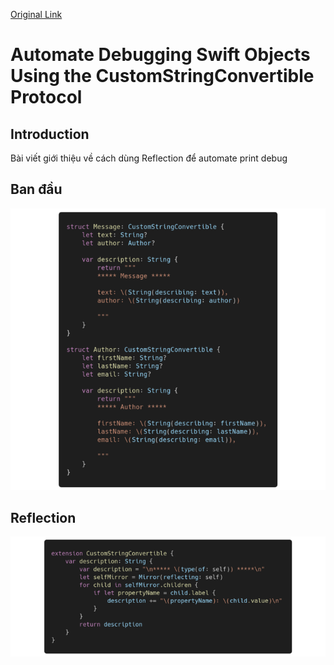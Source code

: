 [Original Link](https://levelup.gitconnected.com/automate-debugging-swift-objects-using-the-customstringconvertible-protocol-c01fff74380f)

# Automate Debugging Swift Objects Using the CustomStringConvertible Protocol
## Introduction
Bài viết giới thiệu về cách dùng Reflection để automate print debug

## Ban đầu
![](resources/code_1.png)

## Reflection
![](resources/code_2.png)
